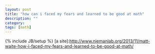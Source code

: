 ```yaml
---
layout: post
title: "how can i faced my fears and learned to be good at math"
description: ""
category: 
tags: [math]
---
```

{% include JB/setup %}
[a site]:http://www.niemanlab.org/2013/11/matt-waite-how-i-faced-my-fears-and-learned-to-be-good-at-math/
